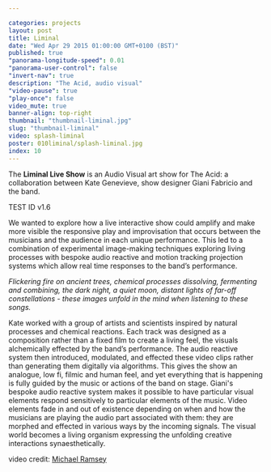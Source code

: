 ```yaml
---

categories: projects
layout: post
title: Liminal
date: "Wed Apr 29 2015 01:00:00 GMT+0100 (BST)"
published: true
"panorama-longitude-speed": 0.01
"panorama-user-control": false
"invert-nav": true
description: "The Acid, audio visual"
"video-pause": true
"play-once": false
video_mute: true
banner-align: top-right
thumbnail: "thumbnail-liminal.jpg"
slug: "thumbnail-liminal"
video: splash-liminal
poster: 010liminal/splash-liminal.jpg
index: 10
---
```


The **Liminal Live Show** is an Audio Visual art show for The Acid: a collaboration between Kate Genevieve, show designer Giani Fabricio and the band. 

TEST ID v1.6

We wanted to explore how a live interactive show could amplify and make more visible the responsive play and improvisation that occurs between the musicians and the audience in each unique performance. This led to a combination of experimental image-making techniques exploring living processes with bespoke audio reactive and motion tracking projection systems which allow real time responses to the band’s performance.

_Flickering fire on ancient trees, chemical processes dissolving, fermenting and combining, the dark night, a quiet moon, distant lights of far-off constellations - these images unfold in the mind when listening to these songs._

Kate worked with a group of artists and scientists inspired by natural processes and chemical reactions. Each track was designed as a composition rather than a fixed film to create a living feel, the visuals alchemically effected by the band’s performance. The audio reactive system then introduced, modulated, and effected these video clips rather than generating them digitally via algorithms. This gives the show an analogue, low fi, filmic and human feel, and yet everything that is happening is fully guided by the music or actions of the band on stage. Giani's bespoke audio reactive system makes it possible to have particular visual elements respond sensitively to particular elements of the music. Video elements fade in and out of existence depending on when and how the musicians are playing the audio part associated with them: they are morphed and effected in various ways by the incoming signals. The visual world becomes a living organism expressing the unfolding creative interactions synaesthetically.

video credit: [Michael Ramsey](https://vimeo.com/mikeramsey)
